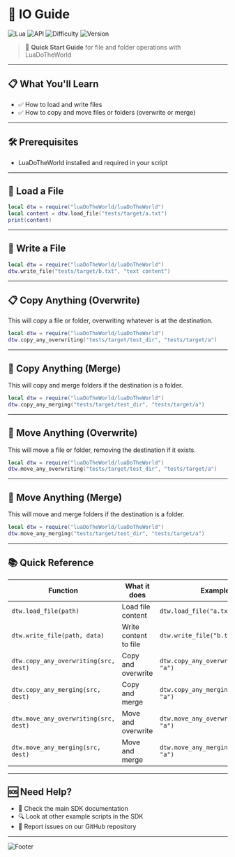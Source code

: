 # 🧩 IO Guide

![Lua](https://img.shields.io/badge/Language-Lua-blue?style=flat-square&logo=lua)
![API](https://img.shields.io/badge/API-IO-green?style=flat-square)
![Difficulty](https://img.shields.io/badge/Difficulty-Beginner-brightgreen?style=flat-square)
![Version](https://img.shields.io/badge/SDK-LuaDoTheWorld-orange?style=flat-square)

> 🚀 **Quick Start Guide** for file and folder operations with LuaDoTheWorld

---

## 📋 What You'll Learn

- ✅ How to load and write files
- ✅ How to copy and move files or folders (overwrite or merge)

---

## 🛠️ Prerequisites

- LuaDoTheWorld installed and required in your script

---

## 📂 Load a File

```lua
local dtw = require("luaDoTheWorld/luaDoTheWorld")
local content = dtw.load_file("tests/target/a.txt")
print(content)
```

---

## 📝 Write a File

```lua
local dtw = require("luaDoTheWorld/luaDoTheWorld")
dtw.write_file("tests/target/b.txt", "text content")
```

---

## 📋 Copy Anything (Overwrite)

This will copy a file or folder, overwriting whatever is at the destination.

```lua
local dtw = require("luaDoTheWorld/luaDoTheWorld")
dtw.copy_any_overwriting("tests/target/test_dir", "tests/target/a")
```

---

## 🔀 Copy Anything (Merge)

This will copy and merge folders if the destination is a folder.

```lua
local dtw = require("luaDoTheWorld/luaDoTheWorld")
dtw.copy_any_merging("tests/target/test_dir", "tests/target/a")
```

---

## 🚚 Move Anything (Overwrite)

This will move a file or folder, removing the destination if it exists.

```lua
local dtw = require("luaDoTheWorld/luaDoTheWorld")
dtw.move_any_overwriting("tests/target/test_dir", "tests/target/a")
```

---

## 🔄 Move Anything (Merge)

This will move and merge folders if the destination is a folder.

```lua
local dtw = require("luaDoTheWorld/luaDoTheWorld")
dtw.move_any_merging("tests/target/test_dir", "tests/target/a")
```

---

## 📚 Quick Reference

| Function | What it does | Example |
|----------|--------------|---------|
| `dtw.load_file(path)` | Load file content | `dtw.load_file("a.txt")` |
| `dtw.write_file(path, data)` | Write content to file | `dtw.write_file("b.txt", "text")` |
| `dtw.copy_any_overwriting(src, dest)` | Copy and overwrite | `dtw.copy_any_overwriting("dir", "a")` |
| `dtw.copy_any_merging(src, dest)` | Copy and merge | `dtw.copy_any_merging("dir", "a")` |
| `dtw.move_any_overwriting(src, dest)` | Move and overwrite | `dtw.move_any_overwriting("dir", "a")` |
| `dtw.move_any_merging(src, dest)` | Move and merge | `dtw.move_any_merging("dir", "a")` |

---

## 🆘 Need Help?

- 📖 Check the main SDK documentation
- 🔍 Look at other example scripts in the SDK
- 🐛 Report issues on our GitHub repository

---

![Footer](https://img.shields.io/badge/Happy-Coding!-ff69b4?style=flat-square&logo=heart)
